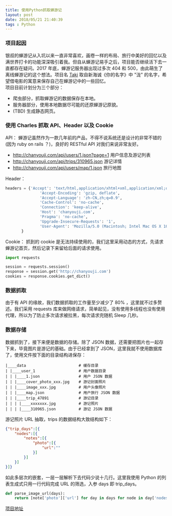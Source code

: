 ```yaml
---
title: 使用Python抓取蝉游记
layout: post
date: 2018/05/21 21:40:39
tags : Python
---
```


### 项目起因
银叔的蝉游记从入坑以来一直非常喜欢，画卷一样的布局、旅行中美好的回忆以及满世界打卡的功能深深吸引着我。但自从蝉游记易手之后，项目能否继续活下去一直都存在疑问。2017 年底，蝉游记服务器出现过多次 404 和 500，由此萌生了离线蝉游记的这个想法。项目名 [Taki](https://github.com/benjyair/Taki) 取自新海诚《你的名字》中 "泷" 的名字，希望借电影的寓意来保存自己在蝉游记中的一些回忆。
<br/>
项目目前计划分为三个部分：
* 爬虫部分，抓取蝉游记的数据保存在本地。
* 服务器部分，使用本地数据尽可能的还原蝉游记原貌。
* (TBD) 生成静态网页。

### 使用 Charles 抓取 API、Header 以及 Cookie
API：
蝉游记虽然作为一款几年前的产品，不得不说系统还是设计的非常不错的(因为 ruby on rails ？)，良好的 RESTful API 对我们来说非常友好。
* http://chanyouji.com/api/users/1.json?page=1 用户信息及游记列表
* http://chanyouji.com/api/trips/310965.json   游记详情
* http://chanyouji.com/api/users/map/1.json 旅行地图

Header：
```python
headers = {'Accept': 'text/html,application/xhtml+xml,application/xml;q=0.9,image/webp,image/apng,*/*;q=0.8',
               'Accept-Encoding': 'gzip, deflate',
               'Accept-Language': 'zh-CN,zh;q=0.9',
               'Cache-Control': 'no-cache',
               'Connection': 'keep-alive',
               'Host': 'chanyouji.com',
               'Pragma': 'no-cache',
               'Upgrade-Insecure-Requests': '1',
               'User-Agent': 'Mozilla/5.0 (Macintosh; Intel Mac OS X 10_13_4) AppleWebKit/537.36 (KHTML, like Gecko) Chrome/66.0.3359.139 Safari/537.36'
       }
```

Cookie：
抓到的 cookie 是无法持续使用的，我们这里采用动态的方式，先请求蝉游记首页，然后记录下来留给后面的请求使用。
```python
import requests

session = requests.session()
response = session.get('http://chanyouji.com')
cookies = response.cookies.get_dict()
```

### 数据抓取
由于有 API 的缘故，我们数据抓取的工作量至少减少了 80% ，这里就不过多赘述。我们采用 requests 库来做网络请求，简单起见，没有使用多线程也没有使用代理，所以为了防止多次请求被拉黑，每次请求完随机 Sleep 几秒。

### 数据存储
数据抓到了，接下来便是数据的存储。除了 JSON 数据，还需要把图片也一起存下来，毕竟图片是游记的基础。由于已经拿到了 JSON，这里我就不使用数据库了，使用文件按下面的目录结构进保存：
```text
|____data                       # 缓存目录
| |____user_1                   # 用户数据目录
| | |____1.json                 # 用户 JSON 数据
| | |____cover_photo_xxx.jpg    # 游记封面照片
| | |____image_xxx.jpg          # 用户头像照片
| | |____map.json               # 用户旅行 JSON 数据
| | |____trip_47891             # 游记目录
| | | |____xxxxxxx.jpg          # 游记照片
| | | |____310965.json          # 游记 JSON 数据
```

游记照片 URL 抽取，trips 的数据结构大致结构如下：
```json
{"trip_days":[{
    "nodes":[{
        "notes":[{
            "photo":[{
                "url":""
            }]
        }]
    }]
}]}
```
如此多层次的嵌套，一层一层解析下去代码少说十几行。这里我使用 Python 的列表生成式只用一行代码完成 URL 的筛选，入参 days 即 trip_days。
```python
def parse_image_url(days):
    return [note['photo']['url'] for day in days for node in day['nodes'] for note in node['notes'] if note.get('photo')]
```

[项目地址](https://github.com/benjyair/Taki)
<br/>

